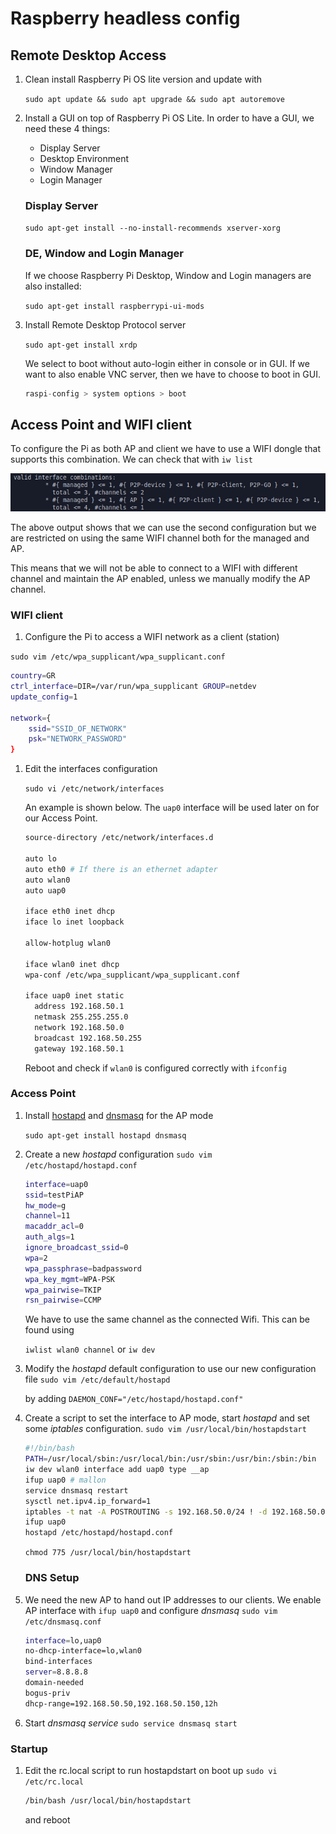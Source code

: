 # Raspberry headless config

## Remote Desktop Access

1. Clean install Raspberry Pi OS lite version and update with
    
    `sudo apt update && sudo apt upgrade && sudo apt autoremove`
    
2. Install a GUI on top of Raspberry Pi OS Lite. In order to have a GUI, we need these 4 things:
    - Display Server
    - Desktop Environment
    - Window Manager
    - Login Manager
    
    ### Display Server
    
    `sudo apt-get install --no-install-recommends xserver-xorg`
    
    ### DE, Window and Login Manager
    
    If we choose Raspberry Pi Desktop, Window and Login managers are also installed:
    
    `sudo apt-get install raspberrypi-ui-mods`
    
3. Install Remote Desktop Protocol server
    
    `sudo apt-get install xrdp`
    
    We select to boot without auto-login either in console or in GUI. If we want to also enable VNC server, then we have to choose to boot in GUI.
    
    ```jsx
    raspi-config > system options > boot
    ```
    

## Access Point and WIFI client

To configure the Pi as both AP and client we have to use a WIFI dongle that supports this combination. We can check that with `iw list`

![comb.png](assets/comb.png)

The above output shows that we can use the second configuration but we are restricted on using the same WIFI channel both for the managed and AP. 

This means that we will not be able to connect to a WIFI with different channel and maintain the AP enabled, unless we manually modify the AP channel.

### WIFI client

1.  Configure the Pi to access a WIFI network as a client (station)

 `sudo vim /etc/wpa_supplicant/wpa_supplicant.conf`

```bash
country=GR
ctrl_interface=DIR=/var/run/wpa_supplicant GROUP=netdev
update_config=1

network={
    ssid="SSID_OF_NETWORK"
    psk="NETWORK_PASSWORD"
}
```

1. Edit the interfaces configuration
    
    `sudo vi /etc/network/interfaces`
    
    An example is shown below. The `uap0` interface will be used later on for our Access Point.
    
    ```bash
    source-directory /etc/network/interfaces.d
    
    auto lo
    auto eth0 # If there is an ethernet adapter
    auto wlan0
    auto uap0
    
    iface eth0 inet dhcp
    iface lo inet loopback
    
    allow-hotplug wlan0
    
    iface wlan0 inet dhcp
    wpa-conf /etc/wpa_supplicant/wpa_supplicant.conf
    
    iface uap0 inet static
      address 192.168.50.1
      netmask 255.255.255.0
      network 192.168.50.0
      broadcast 192.168.50.255
      gateway 192.168.50.1
    ```
    
    Reboot and check if `wlan0` is configured correctly with `ifconfig`
    

### Access Point

1. Install [hostapd](https://w1.fi/hostapd/) and [dnsmasq](http://www.thekelleys.org.uk/dnsmasq/doc.html) for the AP mode
    
     `sudo apt-get install hostapd dnsmasq`
    
2. Create a new *hostapd* configuration `sudo vim /etc/hostapd/hostapd.conf`
    
    ```bash
    interface=uap0
    ssid=testPiAP
    hw_mode=g
    channel=11
    macaddr_acl=0
    auth_algs=1
    ignore_broadcast_ssid=0
    wpa=2
    wpa_passphrase=badpassword
    wpa_key_mgmt=WPA-PSK
    wpa_pairwise=TKIP
    rsn_pairwise=CCMP
    ```
    
    We have to use the same channel as the connected Wifi. This can be found using 
    
    `iwlist wlan0 channel` or `iw dev`
    
3.  Modify the *hostapd* default configuration to use our new configuration file
`sudo vim /etc/default/hostapd`
    
    by adding
    `DAEMON_CONF="/etc/hostapd/hostapd.conf"`
    
4. Create a script to set the interface to AP mode, start *hostapd* and set some *iptables* configuration.
`sudo vim /usr/local/bin/hostapdstart`
    
    ```bash
    #!/bin/bash
    PATH=/usr/local/sbin:/usr/local/bin:/usr/sbin:/usr/bin:/sbin:/bin
    iw dev wlan0 interface add uap0 type __ap
    ifup uap0 # mallon
    service dnsmasq restart
    sysctl net.ipv4.ip_forward=1
    iptables -t nat -A POSTROUTING -s 192.168.50.0/24 ! -d 192.168.50.0/24 -j MASQUERADE
    ifup uap0
    hostapd /etc/hostapd/hostapd.conf
    ```
    
    `chmod 775 /usr/local/bin/hostapdstart`
    
    ### DNS Setup
    
5. We need the new AP to hand out IP addresses to our clients. We enable AP interface with  `ifup uap0` and configure *dnsmasq* `sudo vim /etc/dnsmasq.conf`
    
    ```bash
    interface=lo,uap0
    no-dhcp-interface=lo,wlan0
    bind-interfaces
    server=8.8.8.8
    domain-needed
    bogus-priv
    dhcp-range=192.168.50.50,192.168.50.150,12h
    ```
    
6. Start *dnsmasq service*
`sudo service dnsmasq start`

### Startup

1. Edit the rc.local script to run hostapdstart on boot up
`sudo vi /etc/rc.local`
    
    ```bash
    /bin/bash /usr/local/bin/hostapdstart
    ```
    
    and reboot
